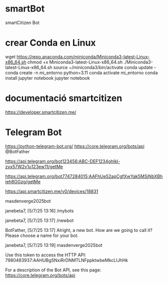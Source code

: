 # smartBot
smartCitizen Bot

# crear Conda en Linux
wget https://repo.anaconda.com/miniconda/Miniconda3-latest-Linux-x86_64.sh
chmod +x Miniconda3-latest-Linux-x86_64.sh
./Miniconda3-latest-Linux-x86_64.sh
source ~/miniconda3/bin/activate
conda update -
conda create -n mi_entorno python=3.11
conda activate mi_entorno
conda install jupyter notebook
jupyter notebook


# documentació smartcitizen 
https://developer.smartcitizen.me/

# Telegram Bot
https://python-telegram-bot.org/
https://core.telegram.org/bots/api
@BotFather


https://api.telegram.org/bot123456:ABC-DEF1234ghIkl-zyx57W2v1u123ew11/getMe

https://api.telegram.org/bot7747284015:AAFhUe52apCgfXwYak5MSjNbXBhieh8GGzg/getMe


https://api.smartcitizen.me/v0/devices/18831


masdenverge2025bot



janebeta7, [5/7/25 13:16]
/mybots

janebeta7, [5/7/25 13:17]
/newbot

BotFather, [5/7/25 13:17]
Alright, a new bot. How are we going to call it? Please choose a name for your bot.

janebeta7, [5/7/25 13:19]
masdenverge2025bot


Use this token to access the HTTP API:
7980483937:AAHUBgSNxiRrDNMTLNFppktwbeMkcLIJhHk


For a description of the Bot API, see this page: https://core.telegram.org/bots/api
